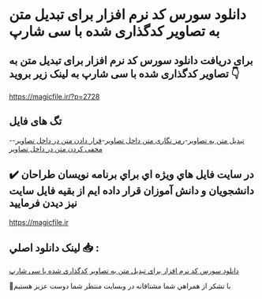 # دانلود سورس کد نرم افزار برای تبدیل متن به تصاویر کدگذاری شده با سی شارپ

## برای دریافت دانلود سورس کد نرم افزار برای تبدیل متن به تصاویر کدگذاری شده با سی شارپ به لینک زیر بروید 👇

https://magicfile.ir/?p=2728

## تگ های فایل

-[تبدیل متن به تصاویر](https://magicfile.ir/product/%d9%86%d8%b1%d9%85-%d8%a7%d9%81%d8%b2%d8%a7%d8%b1-%d8%a8%d8%b1%d8%a7%db%8c-%d8%aa%d8%a8%d8%af%db%8c%d9%84-%d9%85%d8%aa%d9%86-%d8%a8%d9%87-%d8%aa%d8%b5%d8%a7%d9%88%db%8c%d8%b1-%da%a9%d8%af%da%af%d8%b0%d8%a7%d8%b1%db%8c/)-[رمز نگاری متن داخل تصاویر](https://magicfile.ir/product/%d9%86%d8%b1%d9%85-%d8%a7%d9%81%d8%b2%d8%a7%d8%b1-%d8%a8%d8%b1%d8%a7%db%8c-%d8%aa%d8%a8%d8%af%db%8c%d9%84-%d9%85%d8%aa%d9%86-%d8%a8%d9%87-%d8%aa%d8%b5%d8%a7%d9%88%db%8c%d8%b1-%da%a9%d8%af%da%af%d8%b0%d8%a7%d8%b1%db%8c/)-[قرار دادن متن در داخل تصاویر](https://magicfile.ir/product/%d9%86%d8%b1%d9%85-%d8%a7%d9%81%d8%b2%d8%a7%d8%b1-%d8%a8%d8%b1%d8%a7%db%8c-%d8%aa%d8%a8%d8%af%db%8c%d9%84-%d9%85%d8%aa%d9%86-%d8%a8%d9%87-%d8%aa%d8%b5%d8%a7%d9%88%db%8c%d8%b1-%da%a9%d8%af%da%af%d8%b0%d8%a7%d8%b1%db%8c/)-[مخفی کردن متن در داخل تصاویر](https://magicfile.ir/product/%d9%86%d8%b1%d9%85-%d8%a7%d9%81%d8%b2%d8%a7%d8%b1-%d8%a8%d8%b1%d8%a7%db%8c-%d8%aa%d8%a8%d8%af%db%8c%d9%84-%d9%85%d8%aa%d9%86-%d8%a8%d9%87-%d8%aa%d8%b5%d8%a7%d9%88%db%8c%d8%b1-%da%a9%d8%af%da%af%d8%b0%d8%a7%d8%b1%db%8c/)

## ✔️ در سايت فايل هاي ويژه اي براي برنامه نويسان طراحان دانشجويان و دانش آموزان قرار داده ايم از بقيه فايل سايت نيز ديدن فرماييد

https://magicfile.ir


## لينک دانلود اصلي 📥 :

[دانلود سورس کد نرم افزار برای تبدیل متن به تصاویر کدگذاری شده با سی شارپ](https://magicfile.ir/product/%d9%86%d8%b1%d9%85-%d8%a7%d9%81%d8%b2%d8%a7%d8%b1-%d8%a8%d8%b1%d8%a7%db%8c-%d8%aa%d8%a8%d8%af%db%8c%d9%84-%d9%85%d8%aa%d9%86-%d8%a8%d9%87-%d8%aa%d8%b5%d8%a7%d9%88%db%8c%d8%b1-%da%a9%d8%af%da%af%d8%b0%d8%a7%d8%b1%db%8c/) 


🙏با تشکر از همراهي شما مشتاقانه در وبسایت منتظر شما دوست عزیز هستیم

